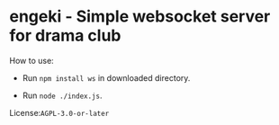 # engeki - Simple websocket server for drama club

How to use:

 - Run `npm install ws` in downloaded directory.
 
 - Run `node ./index.js`.

License:`AGPL-3.0-or-later`

